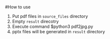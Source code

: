 #How to use

1. Put pdf files in `source_files` directory
2. Empty `result` direcotry
3. Execute command $python3 pdf2jpg.py
4. pptx files will be generated in `result` directory
